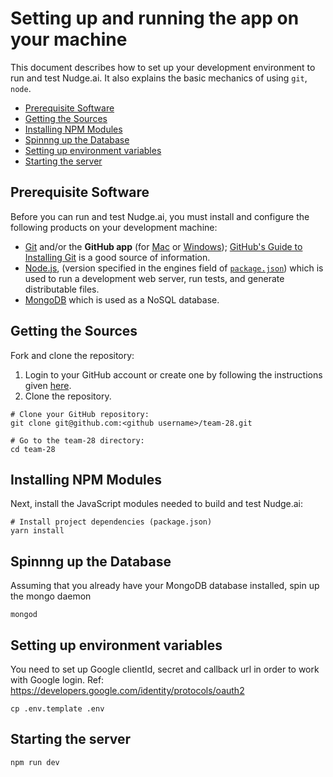 # Setting up and running the app on your machine

This document describes how to set up your development environment to run and test Nudge.ai.
It also explains the basic mechanics of using `git`, `node`.

* [Prerequisite Software](#prerequisite-software)
* [Getting the Sources](#getting-the-sources)
* [Installing NPM Modules](#installing-npm-modules)
* [Spinnng up the Database](#spinnng-up-the-database)
* [Setting up environment variables](#setting-up-the-environment-variables)
* [Starting the server](#starting-the-server)

## Prerequisite Software

Before you can run and test Nudge.ai, you must install and configure the
following products on your development machine:

* [Git](http://git-scm.com) and/or the **GitHub app** (for [Mac](http://mac.github.com) or
  [Windows](http://windows.github.com)); [GitHub's Guide to Installing
  Git](https://help.github.com/articles/set-up-git) is a good source of information.
* [Node.js](http://nodejs.org), (version specified in the engines field of [`package.json`](../package.json)) which is used to run a development web server,
  run tests, and generate distributable files.
* [MongoDB](https://docs.mongodb.com/manual/installation/) which is used as a NoSQL database.

## Getting the Sources

Fork and clone the repository:

1. Login to your GitHub account or create one by following the instructions given
   [here](https://github.com/signup/free).
2. Clone the repository.

```shell
# Clone your GitHub repository:
git clone git@github.com:<github username>/team-28.git

# Go to the team-28 directory:
cd team-28
```

## Installing NPM Modules

Next, install the JavaScript modules needed to build and test Nudge.ai:

```shell
# Install project dependencies (package.json)
yarn install
```

## Spinnng up the Database

Assuming that you already have your MongoDB database installed, spin up the mongo daemon

```shell
mongod
```

## Setting up environment variables

You need to set up Google clientId, secret and callback url in order to work with Google login.
Ref: https://developers.google.com/identity/protocols/oauth2

```shell
cp .env.template .env
```

## Starting the server

```
npm run dev
```

